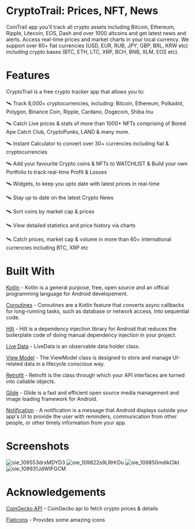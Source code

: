 # CryptoTrail: Prices, NFT, News

CoinTrail app you'll track all crypto assets including Bitcoin, Ethereum, Ripple, Litecoin, EOS,
Dash and over 1000 altcoins and get latest news and alerts. Access real-time prices and market
charts in your local currency. We support over 60+ fiat currencies (USD, EUR, RUB, JPY, GBP, BRL,
KRW etc) including crypto bases (BTC, ETH, LTC, XRP, BCH, BNB, XLM, EOS etc).

# Features

CryptoTrail is a free crypto tracker app that allows you to:

🛰️ Track 8,000+ cryptocurrencies, including: Bitcoin, Ethereum, Polkadot, Polygon, Binance Coin,
Ripple, Cardano, Dogecoin, Shiba Inu

🛰️ Catch Live prices & stats of more than 1000+ NFTs comprising of Bored Ape Catch Club,
CryptoPunks, LAND & many more.

🛰️ Instant Calculator to convert over 30+ currencies including fiat & cryptocurrencies

🛰️ Add your favourite Crypto coins & NFTs to WATCHLIST & Build your own Portfolio to track real-time
Profit & Losses

🛰️ Widgets, to keep you upto date with latest prices in real-time

🛰️ Stay up to date on the latest Crypto News

🛰️ Sort coins by market cap & prices

🛰️ View detailed statistics and price history via charts

🛰️ Catch prices, market cap & volume in more than 60+ international currencies including BTC, XRP
etc

# Built With

[Kotlin](https://kotlinlang.org/) - Kotlin is a general purpose, free, open source and an offical
programming language for Android developement.

[Coroutines](https://kotlinlang.org/docs/coroutines-guide.html) - Coroutines are a Kotlin feature
that converts async callbacks for long-running tasks, such as database or network access, into
sequential code.

[Hilt](https://developer.android.com/training/dependency-injection/hilt-android) - Hilt is a
dependency injection library for Android that reduces the boilerplate code of doing manual
dependency injection in your project.

[Live Data](https://developer.android.com/topic/libraries/architecture/livedata) - LiveData is an
observable data holder class.

[View Model](https://developer.android.com/topic/libraries/architecture/viewmodel) - The ViewModel
class is designed to store and manage UI-related data in a lifecycle conscious way.

[Retrofit](https://square.github.io/retrofit/) - Retrofit is the class through which your API
interfaces are turned into callable objects.

[Glide](https://github.com/bumptech/glide) - Glide is a fast and efficient open source media
management and image loading framework for Android.

[Notification](https://developer.android.com/develop/ui/views/notifications) - A notification is a
message that Android displays outside your app's UI to provide the user with reminders,
communication from other people, or other timely information from your app.

# Screenshots

![oie_109553drxMDYD3](https://github.com/AsifKhan1104/Crypto-Prices/assets/15685856/19f9160f-7ee9-4595-b969-4745b890a944)
![oie_109822s9LRHrDu](https://github.com/AsifKhan1104/Crypto-Prices/assets/15685856/ef3ead3d-8a7b-438d-8489-dca9aafa0fbb)
![oie_109850mdikClkt](https://github.com/AsifKhan1104/Crypto-Prices/assets/15685856/51e776a1-2095-4993-b96d-f6bba14779c5)
![oie_109931JdWtFGCM](https://github.com/AsifKhan1104/Crypto-Prices/assets/15685856/1160de95-f4f2-4109-a924-99ab8772fd75)

# Acknowledgements

[CoinGecko API](https://www.coingecko.com/en/api) - CoinGecko api to fetch crypto prices & details

[Flaticons](https://www.flaticon.com/) - Provides some amazing icons
